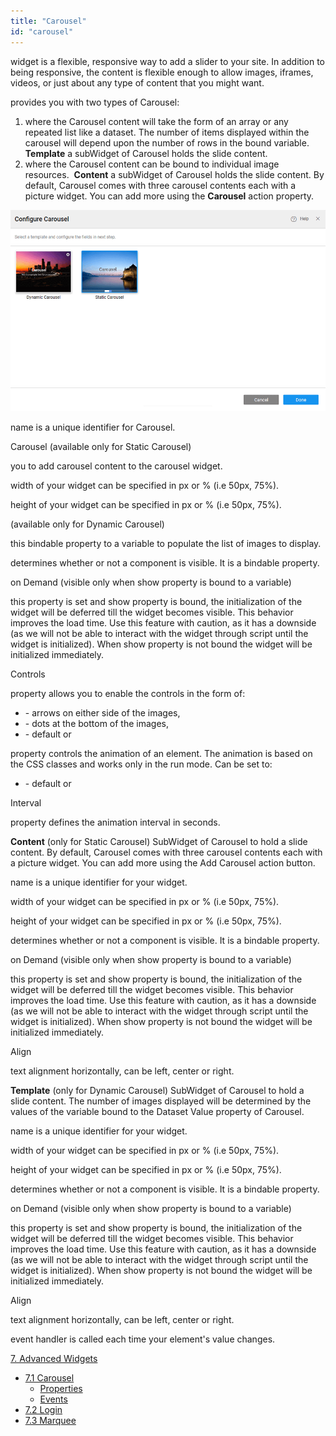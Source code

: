 ```yaml
---
title: "Carousel"
id: "carousel"
---
```


widget is a flexible, responsive way to add a slider to your site. In addition to being responsive, the content is flexible enough to allow images, iframes, videos, or just about any type of content that you might want.

provides you with two types of Carousel:

1. where the Carousel content will take the form of an array or any repeated list like a dataset. The number of items displayed within the carousel will depend upon the number of rows in the bound variable.  **Template** a subWidget of Carousel holds the slide content.
2. where the Carousel content can be bound to individual image resources.  **Content** a subWidget of Carousel holds the slide content. By default, Carousel comes with three carousel contents each with a picture widget. You can add more using the **Carousel** action property.

[![](../assets/carousel_types.png)](../assets/carousel_types.png)

name is a unique identifier for Carousel.

Carousel (available only for Static Carousel)

you to add carousel content to the carousel widget.

width of your widget can be specified in px or % (i.e 50px, 75%).

height of your widget can be specified in px or % (i.e 50px, 75%).

(available only for Dynamic Carousel)

this bindable property to a variable to populate the list of images to display.

determines whether or not a component is visible. It is a bindable property.

on Demand (visible only when show property is bound to a variable)

this property is set and show property is bound, the initialization of the widget will be deferred till the widget becomes visible. This behavior improves the load time. Use this feature with caution, as it has a downside (as we will not be able to interact with the widget through script until the widget is initialized). When show property is not bound the widget will be initialized immediately.

Controls

property allows you to enable the controls in the form of:

- \- arrows on either side of the images,
- \- dots at the bottom of the images,
- \- default or

property controls the animation of an element. The animation is based on the CSS classes and works only in the run mode. Can be set to:

- \- default or

Interval

property defines the animation interval in seconds.

**Content** (only for Static Carousel) SubWidget of Carousel to hold a slide content. By default, Carousel comes with three carousel contents each with a picture widget. You can add more using the Add Carousel action button.

name is a unique identifier for your widget.

width of your widget can be specified in px or % (i.e 50px, 75%).

height of your widget can be specified in px or % (i.e 50px, 75%).

determines whether or not a component is visible. It is a bindable property.

on Demand (visible only when show property is bound to a variable)

this property is set and show property is bound, the initialization of the widget will be deferred till the widget becomes visible. This behavior improves the load time. Use this feature with caution, as it has a downside (as we will not be able to interact with the widget through script until the widget is initialized). When show property is not bound the widget will be initialized immediately.

Align

text alignment horizontally, can be left, center or right.

**Template** (only for Dynamic Carousel) SubWidget of Carousel to hold a slide content. The number of images displayed will be determined by the values of the variable bound to the Dataset Value property of Carousel.

name is a unique identifier for your widget.

width of your widget can be specified in px or % (i.e 50px, 75%).

height of your widget can be specified in px or % (i.e 50px, 75%).

determines whether or not a component is visible. It is a bindable property.

on Demand (visible only when show property is bound to a variable)

this property is set and show property is bound, the initialization of the widget will be deferred till the widget becomes visible. This behavior improves the load time. Use this feature with caution, as it has a downside (as we will not be able to interact with the widget through script until the widget is initialized). When show property is not bound the widget will be initialized immediately.

Align

text alignment horizontally, can be left, center or right.

event handler is called each time your element's value changes.

[7\. Advanced Widgets](/learn/app-development/widgets/widget-library/#advanced)

- [7.1 Carousel](#)
    - [Properties](#properties)
    - [Events](#events)
- [7.2 Login](/learn/app-development/widgets/advanced/login/)
- [7.3 Marquee](/learn/app-development/widgets/advanced/marquee/)
